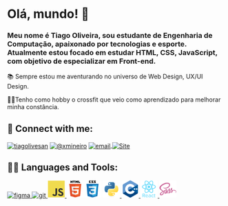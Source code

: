 <h1> Olá, mundo! 👋 </h1>

<h3 align="left">Meu nome é Tiago Oliveira, sou estudante de Engenharia de Computação, apaixonado por tecnologias e esporte. Atualmente estou focado em estudar HTML, CSS, JavaScript, com objetivo de especializar em Front-end.</h3>

<p>📚  Sempre estou me aventurando no universo de Web Design, UX/UI Design.<p>
<p>🏋️‍♂️Tenho como hobby o crossfit que veio como aprendizado para melhorar minha constância. <p>

<h2 align="left">📱 Connect with me:</h2>

<p align="left">
<a href="https://linkedin.com/in/tiagolivesan" target="_blank"><img align="center" src="https://img.shields.io/badge/LinkedIn-342680?style=for-the-badge&logo=linkedin&logoColor=white" alt="tiagolivesan" /></a>
<a href="https://www.instagram.com/xmineiro/" target="_blank"><img align="center" src="https://img.shields.io/badge/xmineiro-342680?style=for-the-badge&logo=instagram&logoColor=white" alt="@xmineiro" /></a>
<a href="mailto:tiagolivesan@outlook.com" target="_blank"><img align="center" src="https://img.shields.io/badge/tiagolivesan@outlook.com-342680?style=for-the-badge&logo=microsoft-outlook&logoColor=white" alt="email" />
<a href="https://tosantos.com.br/" target="_blank"><img align="center" src="https://img.shields.io/badge/Meus Trabalhos-342680?style=for-the-badge&logo" alt="Site" /></a>
</a>

</p>

<h2 align="left">👨‍💻 Languages and Tools:</h2>

<p align="left"> 
  
<a href="https://www.figma.com/" target="_blank"> <img src="https://www.vectorlogo.zone/logos/figma/figma-icon.svg" alt="figma" width="40" height="40"/></a><a href="https://git-scm.com/" target="_blank"> <img src="https://www.vectorlogo.zone/logos/git-scm/git-scm-icon.svg" alt="git" width="40" height="40"/></a><a href="https://developer.mozilla.org/en-US/docs/Web/JavaScript" target="_blank"> <img src="https://raw.githubusercontent.com/devicons/devicon/master/icons/javascript/javascript-original.svg" alt="javascript" width="40" height="40"/></a><a href="https://www.w3.org/html/" target="_blank"> <img src="https://raw.githubusercontent.com/devicons/devicon/master/icons/html5/html5-original-wordmark.svg" alt="html5" width="40" height="40"/></a><a href="https://www.w3schools.com/css/" target="_blank"><img src="https://raw.githubusercontent.com/devicons/devicon/master/icons/css3/css3-original-wordmark.svg" alt="css3" width="40" height="40"/></a> <a href="https://www.python.org" target="_blank"> <img src="https://raw.githubusercontent.com/devicons/devicon/master/icons/python/python-original.svg" alt="python" width="40" height="40"/><a href="https://www.w3schools.com/cpp/" target="_blank"> <img src="https://raw.githubusercontent.com/devicons/devicon/master/icons/cplusplus/cplusplus-original.svg" alt="cplusplus" width="40" height="40"/></a><a href="https://reactjs.org/" target="_blank"> <img src="https://raw.githubusercontent.com/devicons/devicon/master/icons/react/react-original-wordmark.svg" alt="react" width="40" height="40"/></a><a href="https://sass-lang.com" target="_blank"> <img src="https://raw.githubusercontent.com/devicons/devicon/master/icons/sass/sass-original.svg" alt="sass" width="40" height="40"/></a>

</p>


    
